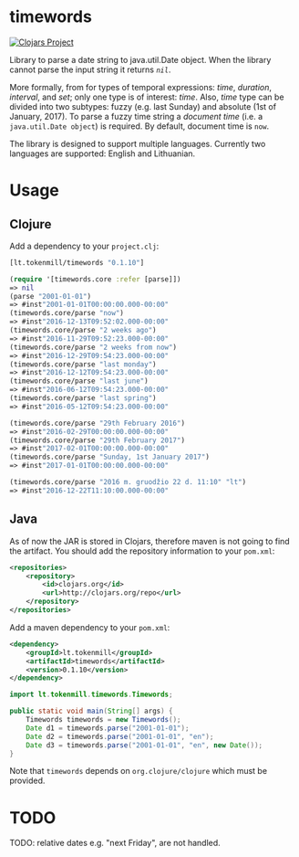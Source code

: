 # timewords

[![Clojars Project](https://img.shields.io/clojars/v/lt.tokenmill/timewords.svg)](https://clojars.org/lt.tokenmill/timewords)

Library to parse a date string to java.util.Date object. When the library cannot parse the input string it returns *`nil`*.

More formally, from for types of temporal expressions: *time*, *duration*, *interval*, and *set*; only one type is of interest: *time*. Also, *time* type can be divided into two subtypes: fuzzy (e.g. last Sunday) and absolute (1st of January, 2017). To parse a fuzzy time string a *document time* (i.e. a `java.util.Date object`) is required. By default, document time is ``now``. 

The library is designed to support multiple languages. Currently two languages are supported: English and Lithuanian.

# Usage
 
## Clojure

Add a dependency to your `project.clj`:

```clojure
[lt.tokenmill/timewords "0.1.10"]
```

```clojure
(require '[timewords.core :refer [parse]])
=> nil
(parse "2001-01-01")
=> #inst"2001-01-01T00:00:00.000-00:00"
(timewords.core/parse "now")
=> #inst"2016-12-13T09:52:02.000-00:00"
(timewords.core/parse "2 weeks ago")
=> #inst"2016-11-29T09:52:23.000-00:00"
(timewords.core/parse "2 weeks from now")
=> #inst"2016-12-29T09:54:23.000-00:00"
(timewords.core/parse "last monday")
=> #inst"2016-12-12T09:54:23.000-00:00"
(timewords.core/parse "last june")
=> #inst"2016-06-12T09:54:23.000-00:00"
(timewords.core/parse "last spring")
=> #inst"2016-05-12T09:54:23.000-00:00"

(timewords.core/parse "29th February 2016")
=> #inst"2016-02-29T00:00:00.000-00:00"
(timewords.core/parse "29th February 2017")
=> #inst"2017-02-01T00:00:00.000-00:00"
(timewords.core/parse "Sunday, 1st January 2017")
=> #inst"2017-01-01T00:00:00.000-00:00"

(timewords.core/parse "2016 m. gruodžio 22 d. 11:10" "lt")
=> #inst"2016-12-22T11:10:00.000-00:00"
```

## Java

As of now the JAR is stored in Clojars, therefore maven is not going to find the artifact.
You should add the repository information to your `pom.xml`:
```xml
<repositories>
    <repository>
        <id>clojars.org</id>
        <url>http://clojars.org/repo</url>
    </repository>
</repositories>

```

Add a maven dependency to your `pom.xml`:

```xml
<dependency>
    <groupId>lt.tokenmill</groupId>
    <artifactId>timewords</artifactId>
    <version>0.1.10</version>
</dependency>
```

```java
import lt.tokenmill.timewords.Timewords;

public static void main(String[] args) {
    Timewords timewords = new Timewords();
    Date d1 = timewords.parse("2001-01-01");
    Date d2 = timewords.parse("2001-01-01", "en");
    Date d3 = timewords.parse("2001-01-01", "en", new Date());
}
```
Note that `timewords` depends on `org.clojure/clojure` which must be provided.

# TODO

TODO: relative dates e.g. "next Friday", are not handled.
